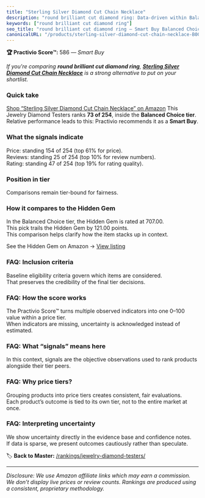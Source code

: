 ```yaml
---
title: "Sterling Silver Diamond Cut Chain Necklace"
description: "round brilliant cut diamond ring: Data-driven within Balanced Choice ranking using the Practivio Score™. Positioned by quality, value, demand, findability, mom…"
keywords: ["round brilliant cut diamond ring"]
seo_title: "round brilliant cut diamond ring — Smart Buy Balanced Choice (2025)"
canonicalURL: "/products/sterling-silver-diamond-cut-chain-necklace-B00DXYQCJI/"
---
```


**🏆 Practivio Score™:** 586 — _Smart Buy_


*If you're comparing **round brilliant cut diamond ring**, **[Sterling Silver Diamond Cut Chain Necklace](https://www.amazon.com/dp/B00DXYQCJI?tag=practivio-20)** is a strong alternative to put on your shortlist.*
### Quick take
[Shop “Sterling Silver Diamond Cut Chain Necklace” on Amazon](https://www.amazon.com/dp/B00DXYQCJI?tag=practivio-20)
This Jewelry Diamond Testers ranks **73 of 254**, inside the **Balanced Choice tier**.  
Relative performance leads to this: Practivio recommends it as a **Smart Buy**.

### What the signals indicate
Price: standing 154 of 254 (top 61% for price).  
Reviews: standing 25 of 254 (top 10% for review numbers).  
Rating: standing 47 of 254 (top 19% for rating quality).  

### Position in tier
Comparisons remain tier-bound for fairness.

### How it compares to the Hidden Gem
In the Balanced Choice tier, the Hidden Gem is rated at 707.00.  
This pick trails the Hidden Gem by 121.00 points.  
This comparison helps clarify how the item stacks up in context.  

See the Hidden Gem on Amazon → [View listing](https://www.amazon.com/dp/B09D6L3BWF?tag=practivio-20)

### FAQ: Inclusion criteria
Baseline eligibility criteria govern which items are considered.  
That preserves the credibility of the final tier decisions.

### FAQ: How the score works
The Practivio Score™ turns multiple observed indicators into one 0–100 value within a price tier.  
When indicators are missing, uncertainty is acknowledged instead of estimated.

### FAQ: What “signals” means here
In this context, signals are the objective observations used to rank products alongside their tier peers.

### FAQ: Why price tiers?
Grouping products into price tiers creates consistent, fair evaluations.  
Each product’s outcome is tied to its own tier, not to the entire market at once.

### FAQ: Interpreting uncertainty
We show uncertainty directly in the evidence base and confidence notes.  
If data is sparse, we present outcomes cautiously rather than speculate.


🏷️ **Back to Master:** [/rankings/jewelry-diamond-testers/](/rankings/jewelry-diamond-testers/)

---
_Disclosure: We use Amazon affiliate links which may earn a commission. We don’t display live prices or review counts. Rankings are produced using a consistent, proprietary methodology._
